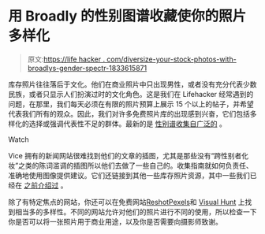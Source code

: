 # 用 Broadly 的性别图谱收藏使你的照片多样化

> 原文:[https://life hacker . com/diversize-your-stock-photos-with-broadlys-gender-spectr-1833615871](https://lifehacker.com/diversify-your-stock-photos-with-broadlys-gender-spectr-1833615871)

库存照片往往落后于文化。他们在商业照片中只出现男性，或者没有充分代表少数民族，或者只显示人们扮演过时的文化角色。这是我们在 Lifehacker 经常遇到的问题，在那里，我们每天必须在有限的照片预算上展示 15 个以上的帖子，并希望代表我们所有的观众。因此，我们对许多免费照片库的出现感到兴奋，它们包括多样化的选择或强调代表性不足的群体。最新的是 [性别谱收集自广泛的](https://broadlygenderphotos.vice.com/) 。

Watch

Vice 拥有的新闻网站很难找到他们的文章的插图，尤其是那些没有“跨性别者化妆”之类的陈词滥调的插图所以他们去做了一些自己的。收集指南就如何负责任、准确地使用图像提供建议。它们还链接到其他一些库存照片资源，其中一些我们已经在 [之前介绍过](https://lifehacker.com/where-to-find-more-diverse-stock-photos-1818506868) 。

除了有特定焦点的网站，你还可以在免费网站[Reshot](https://www.reshot.com/)[Pexels](https://www.pexels.com/)和 [Visual Hunt](https://visualhunt.com/) 上找到相当多的多样性。不同的网站允许对他们的照片进行不同的使用，所以检查一下你是否可以将一张照片用于商业用途，以及你是否需要向摄影师致谢。